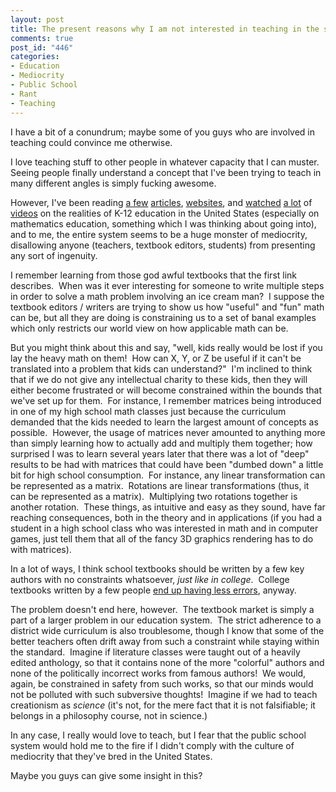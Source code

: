 ```yaml
--- 
layout: post
title: The present reasons why I am not interested in teaching in the school system
comments: true
post_id: "446"
categories:
- Education
- Mediocrity
- Public School
- Rant
- Teaching
---
```

I have a bit of a conundrum; maybe some of you guys who are involved in teaching could convince me otherwise.

I love teaching stuff to other people in whatever capacity that I can muster.  Seeing people finally understand a concept that I've been trying to teach in many different angles is simply fucking awesome.

However, I've been reading <a href="http://www.edutopia.org/muddle-machine">a few</a> <a href="http://www.paulgraham.com/hs.html">articles</a>, <a href="http://www.wheresthemath.com/blog2/">websites</a>, and <a href="http://www.youtube.com/watch?v=ymvSFunUjx0">watched</a> <a href="http://www.youtube.com/watch?v=Tr1qee-bTZI&amp;feature=channel_page">a lot</a> of <a href="http://www.youtube.com/watch?v=EyHER6o-4x0&amp;feature=channel_page">videos</a> on the realities of K-12 education in the United States (especially on mathematics education, something which I was thinking about going into), and to me, the entire system seems to be a huge monster of mediocrity, disallowing anyone (teachers, textbook editors, students) from presenting any sort of ingenuity.

I remember learning from those god awful textbooks that the first link describes.  When was it ever interesting for someone to write multiple steps in order to solve a math problem involving an ice cream man?  I suppose the textbook editors / writers are trying to show us how "useful" and "fun" math can be, but all they are doing is constraining us to a set of banal examples which only restricts our world view on how applicable math can be.

But you might think about this and say, "well, kids really would be lost if you lay the heavy math on them!  How can X, Y, or Z be useful if it can't be translated into a problem that kids can understand?"  I'm inclined to think that if we do not give any intellectual charity to these kids, then they will either become frustrated or will become constrained within the bounds that we've set up for them.  For instance, I remember matrices being introduced in one of my high school math classes just because the curriculum demanded that the kids needed to learn the largest amount of concepts as possible.  However, the usage of matrices never amounted to anything more than simply learning how to actually add and multiply them together; how surprised I was to learn several years later that there was a lot of "deep" results to be had with matrices that could have been "dumbed down" a little bit for high school consumption.  For instance, any linear transformation can be represented as a matrix.  Rotations are linear transformations (thus, it can be represented as a matrix).  Multiplying two rotations together is another rotation.  These things, as intuitive and easy as they sound, have far reaching consequences, both in the theory and in applications (if you had a student in a high school class who was interested in math and in computer games, just tell them that all of the fancy 3D graphics rendering has to do with matrices).

In a lot of ways, I think school textbooks should be written by a few key authors with no constraints whatsoever, <em>just like in college</em>.  College textbooks written by a few people <a href="http://www.edutopia.org/muddle-machine#comment-60303">end up having less errors</a>, anyway.

The problem doesn't end here, however.  The textbook market is simply a part of a larger problem in our education system.  The strict adherence to a district wide curriculum is also troublesome, though I know that some of the better teachers often drift away from such a constraint while staying within the standard.  Imagine if literature classes were taught out of a heavily edited anthology, so that it contains none of the more "colorful" authors and none of the politically incorrect works from famous authors!  We would, again, be constrained in safety from such works, so that our minds would not be polluted with such subversive thoughts!  Imagine if we had to teach creationism as <em>science</em> (it's not, for the mere fact that it is not falsifiable; it belongs in a philosophy course, not in science.)

In any case, I really would love to teach, but I fear that the public school system would hold me to the fire if I didn't comply with the culture of mediocrity that they've bred in the United States.

Maybe you guys can give some insight in this?
